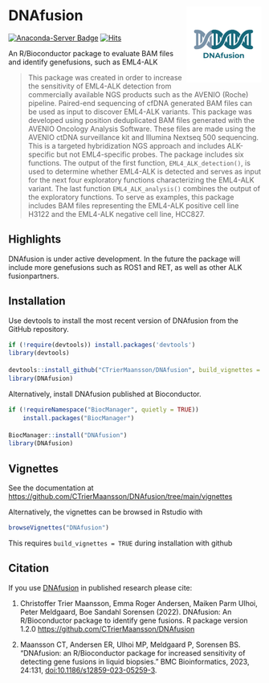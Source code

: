 # DNAfusion <img src="vignettes/logo.png" width="150" align="right">
[![Anaconda-Server Badge](
https://anaconda.org/bioconda/bioconductor-dnafusion/badges/downloads.svg)](
https://anaconda.org/bioconda/bioconductor-dnafusion/badges/downloads.svg)
[![Hits](https://hits.seeyoufarm.com/api/count/incr/badge.svg?url=https%3A%2F%2Fgithub.com%2FCTrierMaansson%2FDNAfusion&count_bg=%2379C83D&title_bg=%23555555&icon=&icon_color=%23E7E7E7&title=hits&edge_flat=false)](https://hits.seeyoufarm.com)

An R/Bioconductor package to evaluate BAM files and identify genefusions, such as EML4-ALK

> This package was created in order to increase the sensitivity of EML4-ALK detection from commercially available NGS products such as the AVENIO (Roche) pipeline. Paired-end sequencing of cfDNA generated BAM files can be used as input to discover EML4-ALK variants. This package was developed using position deduplicated BAM files generated with the AVENIO Oncology Analysis Software. These files are made using the AVENIO ctDNA surveillance kit and Illumina Nextseq 500 sequencing. This is a targeted hybridization NGS approach and includes ALK-specific but not EML4-specific probes. The package includes six functions. The output of the first function, `EML4_ALK_detection()`, is used to determine whether EML4-ALK is detected and serves as input for the next four  exploratory functions characterizing the EML4-ALK variant. The last function `EML4_ALK_analysis()` combines the output of the exploratory functions. To serve as examples, this package includes BAM files representing the EML4-ALK positive cell line H3122 and the EML4-ALK negative cell line, HCC827.

## Highlights
DNAfusion is under active development. In the future the package will include more genefusions such as ROS1 and RET, as well as other ALK fusionpartners.

## Installation

Use devtools to install the most recent version of DNAfusion from the GitHub repository.

```R
if (!require(devtools)) install.packages('devtools')
library(devtools)

devtools::install_github("CTrierMaansson/DNAfusion", build_vignettes = TRUE)
library(DNAfusion)

```

Alternatively, install DNAfusion published at Bioconductor.

```R
if (!requireNamespace("BiocManager", quietly = TRUE))
    install.packages("BiocManager")

BiocManager::install("DNAfusion")
library(DNAfusion)

```

## Vignettes

See the documentation at https://github.com/CTrierMaansson/DNAfusion/tree/main/vignettes

Alternatively, the vignettes can be browsed in Rstudio with 

 ```R
browseVignettes("DNAfusion")
```
This requires `build_vignettes = TRUE` during installation with github

## Citation

If you use [DNAfusion](https://bioconductor.org/packages/release/bioc/html/DNAfusion.html) 
in published research please cite:

1.  Christoffer Trier Maansson, Emma Roger Andersen, Maiken Parm Ulhoi, Peter Meldgaard, Boe Sandahl Sorensen (2022). DNAfusion: An R/Bioconductor package to identify gene fusions. R package version 1.2.0 <https://github.com/CTrierMaansson/DNAfusion>

2.  Maansson CT, Andersen ER, Ulhoi MP, Meldgaard P, Sorensen BS. “DNAfusion: an
R/Bioconductor package for increased sensitivity of detecting gene fusions in liquid
biopsies.” BMC Bioinformatics, 2023, 24:131,
[doi:10.1186/s12859-023-05259-3](https://doi.org/10.1186/s12859-023-5259-3).
